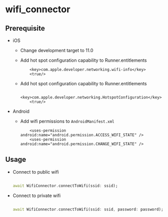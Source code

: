 # wifi_connector

## Prerequisite

- iOS

    - Change development target to 11.0

    - Add hot spot configuration capability to Runner.entitlements

        ```
            <key>com.apple.developer.networking.wifi-info</key>
            <true/>
        ```

    - Add hot spot configuration capability to Runner.entitlements

        ```
            <key>com.apple.developer.networking.HotspotConfiguration</key>
            <true/>
        ```
- Android

    - Add wifi permissions to `AndroidManifest.xml`

        ```
            <uses-permission android:name="android.permission.ACCESS_WIFI_STATE" />
            <uses-permission android:name="android.permission.CHANGE_WIFI_STATE" />
        ```

## Usage

- Connect to public wifi

    ```dart

    await WifiConnector.connectToWifi(ssid: ssid);

    ```

- Connect to private wifi

    ```dart

    await WifiConnector.connectToWifi(ssid: ssid, password: password);

    ```

